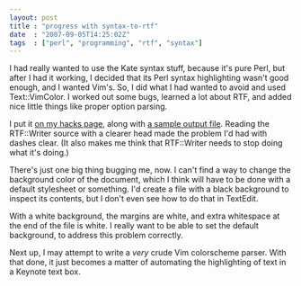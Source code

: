 ```yaml
---
layout: post
title : "progress with syntax-to-rtf"
date  : "2007-09-05T14:25:02Z"
tags  : ["perl", "programming", "rtf", "syntax"]
---
```

I had really wanted to use the Kate syntax stuff, because it's pure Perl, but
after I had it working, I decided that its Perl syntax highlighting wasn't good
enough, and I wanted Vim's.  So, I did what I had wanted to avoid and used
Text::VimColor.  I worked out some bugs, learned a lot about RTF, and added
nice little things like proper option parsing.

I put it [on my hacks page](http://rjbs.manxome.org/hacks/perl/#synrtf), along
with [a sample output file](http://rjbs.manxome.org/hacks/perl/synrtf.rtf).
Reading the RTF::Writer source with a clearer head made the problem I'd had
with dashes clear.  (It also makes me think that RTF::Writer needs to stop
doing what it's doing.)

There's just one big thing bugging me, now.  I can't find a way to change the
background color of the document, which I think will have to be done with a
default stylesheet or something.  I'd create a file with a black background to
inspect its contents, but I don't even see how to do that in TextEdit.

With a white background, the margins are white, and extra whitespace at the end
of the file is white.  I really want to be able to set the default background,
to address this problem correctly.

Next up, I may attempt to write a *very* crude Vim colorscheme parser.  With
that done, it just becomes a matter of automating the highlighting of text in a
Keynote text box.

